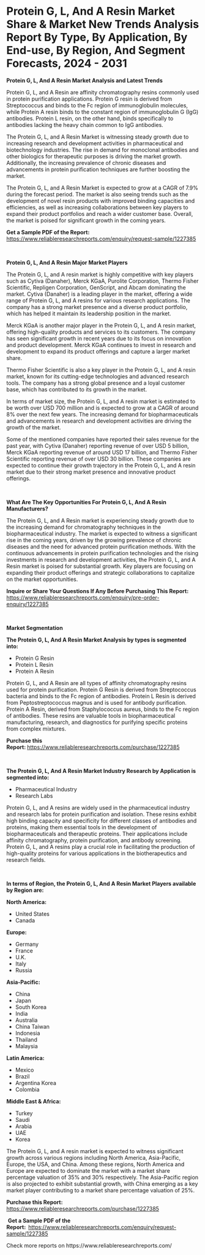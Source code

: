 <p><h1>Protein G, L, And A Resin Market Share & Market New Trends Analysis Report By Type, By Application, By End-use, By Region, And Segment Forecasts, 2024 - 2031</h1></p><p><strong>Protein G, L, And A Resin Market Analysis and Latest Trends</strong></p>
<p><p>Protein G, L, and A Resin are affinity chromatography resins commonly used in protein purification applications. Protein G resin is derived from Streptococcus and binds to the Fc region of immunoglobulin molecules, while Protein A resin binds to the constant region of immunoglobulin G (IgG) antibodies. Protein L resin, on the other hand, binds specifically to antibodies lacking the heavy chain common to IgG antibodies.</p><p>The Protein G, L, and A Resin Market is witnessing steady growth due to increasing research and development activities in pharmaceutical and biotechnology industries. The rise in demand for monoclonal antibodies and other biologics for therapeutic purposes is driving the market growth. Additionally, the increasing prevalence of chronic diseases and advancements in protein purification techniques are further boosting the market.</p><p>The Protein G, L, and A Resin Market is expected to grow at a CAGR of 7.9% during the forecast period. The market is also seeing trends such as the development of novel resin products with improved binding capacities and efficiencies, as well as increasing collaborations between key players to expand their product portfolios and reach a wider customer base. Overall, the market is poised for significant growth in the coming years.</p></p>
<p><strong>Get a Sample PDF of the Report:&nbsp;</strong> <a href="https://www.reliableresearchreports.com/enquiry/request-sample/1227385">https://www.reliableresearchreports.com/enquiry/request-sample/1227385</a></p>
<p>&nbsp;</p>
<p><strong>Protein G, L, And A Resin Major Market Players</strong></p>
<p><p>The Protein G, L, and A resin market is highly competitive with key players such as Cytiva (Danaher), Merck KGaA, Purolite Corporation, Thermo Fisher Scientific, Repligen Corporation, GenScript, and Abcam dominating the market. Cytiva (Danaher) is a leading player in the market, offering a wide range of Protein G, L, and A resins for various research applications. The company has a strong market presence and a diverse product portfolio, which has helped it maintain its leadership position in the market.</p><p>Merck KGaA is another major player in the Protein G, L, and A resin market, offering high-quality products and services to its customers. The company has seen significant growth in recent years due to its focus on innovation and product development. Merck KGaA continues to invest in research and development to expand its product offerings and capture a larger market share.</p><p>Thermo Fisher Scientific is also a key player in the Protein G, L, and A resin market, known for its cutting-edge technologies and advanced research tools. The company has a strong global presence and a loyal customer base, which has contributed to its growth in the market.</p><p>In terms of market size, the Protein G, L, and A resin market is estimated to be worth over USD 700 million and is expected to grow at a CAGR of around 8% over the next few years. The increasing demand for biopharmaceuticals and advancements in research and development activities are driving the growth of the market.</p><p>Some of the mentioned companies have reported their sales revenue for the past year, with Cytiva (Danaher) reporting revenue of over USD 5 billion, Merck KGaA reporting revenue of around USD 17 billion, and Thermo Fisher Scientific reporting revenue of over USD 30 billion. These companies are expected to continue their growth trajectory in the Protein G, L, and A resin market due to their strong market presence and innovative product offerings.</p></p>
<p>&nbsp;</p>
<p><strong>What Are The Key Opportunities For Protein G, L, And A Resin Manufacturers?</strong></p>
<p><p>The Protein G, L, and A Resin market is experiencing steady growth due to the increasing demand for chromatography techniques in the biopharmaceutical industry. The market is expected to witness a significant rise in the coming years, driven by the growing prevalence of chronic diseases and the need for advanced protein purification methods. With the continuous advancements in protein purification technologies and the rising investments in research and development activities, the Protein G, L, and A Resin market is poised for substantial growth. Key players are focusing on expanding their product offerings and strategic collaborations to capitalize on the market opportunities.</p></p>
<p><strong>Inquire or Share Your Questions If Any Before Purchasing This Report:</strong> <a href="https://www.reliableresearchreports.com/enquiry/pre-order-enquiry/1227385">https://www.reliableresearchreports.com/enquiry/pre-order-enquiry/1227385</a></p>
<p>&nbsp;</p>
<p><strong>Market Segmentation</strong></p>
<p><strong>The Protein G, L, And A Resin Market Analysis by types is segmented into:</strong></p>
<p><ul><li>Protein G Resin</li><li>Protein L Resin</li><li>Protein A Resin</li></ul></p>
<p><p>Protein G, L, and A Resin are all types of affinity chromatography resins used for protein purification. Protein G Resin is derived from Streptococcus bacteria and binds to the Fc region of antibodies. Protein L Resin is derived from Peptostreptococcus magnus and is used for antibody purification. Protein A Resin, derived from Staphylococcus aureus, binds to the Fc region of antibodies. These resins are valuable tools in biopharmaceutical manufacturing, research, and diagnostics for purifying specific proteins from complex mixtures.</p></p>
<p><strong>Purchase this Report:&nbsp;</strong><a href="https://www.reliableresearchreports.com/purchase/1227385">https://www.reliableresearchreports.com/purchase/1227385</a></p>
<p>&nbsp;</p>
<p><strong>The Protein G, L, And A Resin Market Industry Research by Application is segmented into:</strong></p>
<p><ul><li>Pharmaceutical Industry</li><li>Research Labs</li></ul></p>
<p><p>Protein G, L, and A resins are widely used in the pharmaceutical industry and research labs for protein purification and isolation. These resins exhibit high binding capacity and specificity for different classes of antibodies and proteins, making them essential tools in the development of biopharmaceuticals and therapeutic proteins. Their applications include affinity chromatography, protein purification, and antibody screening. Protein G, L, and A resins play a crucial role in facilitating the production of high-quality proteins for various applications in the biotherapeutics and research fields.</p></p>
<p>&nbsp;</p>
<p><strong>In terms of Region, the Protein G, L, And A Resin Market Players available by Region are:</strong></p>
<p>
    <p> <strong> North America: </strong>
        <ul>
            <li>United States</li>
            <li>Canada</li>
        </ul>
        </p> 
    <p> <strong> Europe: </strong>
        <ul>
            <li>Germany</li>
            <li>France</li>
            <li>U.K.</li>
            <li>Italy</li>
            <li>Russia</li>
        </ul>
        </p> 
    <p> <strong> Asia-Pacific: </strong>
        <ul>
            <li>China</li>
            <li>Japan</li>
            <li>South Korea</li>
            <li>India</li>
            <li>Australia</li>
            <li>China Taiwan</li>
            <li>Indonesia</li>
            <li>Thailand</li>
            <li>Malaysia</li>
        </ul>
        </p> 
    <p> <strong> Latin America: </strong>
        <ul>
            <li>Mexico</li>
            <li>Brazil</li>
            <li>Argentina Korea</li>
            <li>Colombia</li>
        </ul>
        </p> 
    <p> <strong> Middle East & Africa: </strong>
        <ul>
            <li>Turkey</li>
            <li>Saudi</li>
            <li>Arabia</li>
            <li>UAE</li>
            <li>Korea</li>
        </ul>
    </p>
    </p>
<p><p>The Protein G, L, and A resin market is expected to witness significant growth across various regions including North America, Asia-Pacific, Europe, the USA, and China. Among these regions, North America and Europe are expected to dominate the market with a market share percentage valuation of 35% and 30% respectively. The Asia-Pacific region is also projected to exhibit substantial growth, with China emerging as a key market player contributing to a market share percentage valuation of 25%.</p></p>
<p><strong>Purchase this Report: </strong><a href="https://www.reliableresearchreports.com/purchase/1227385">https://www.reliableresearchreports.com/purchase/1227385</a></p>
<p>&nbsp;<strong>Get a Sample PDF of the Report:&nbsp;&nbsp;</strong><a href="https://www.reliableresearchreports.com/enquiry/request-sample/1227385">https://www.reliableresearchreports.com/enquiry/request-sample/1227385</a></p>
<p><strong></strong></p>
<p>Check more reports on https://www.reliableresearchreports.com/</p>